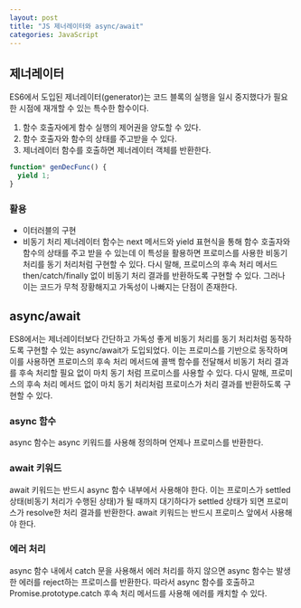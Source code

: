```yaml
---
layout: post
title: "JS 제너레이터와 async/await"
categories: JavaScript
---
```


## 제너레이터

ES6에서 도입된 제너레이터(generator)는 코드 블록의 실행을 일시 중지했다가 필요한 시점에 재개할 수 있는 특수한 함수이다.

1. 함수 호출자에게 함수 실행의 제어권을 양도할 수 있다.
2. 함수 호출자와 함수의 상태를 주고받을 수 있다.
3. 제너레이터 함수를 호출하면 제너레이터 객체를 반환한다.

```javascript
function* genDecFunc() {
  yield 1;
}
```

### 활용

- 이터러블의 구현
- 비동기 처리
  제너레이터 함수는 next 메서드와 yield 표현식을 통해 함수 호출자와 함수의 상태를 주고 받을 수 있는데 이 특성을 활용하면 프로미스를 사용한 비동기 처리를 동기 처리처럼 구현할 수 있다. 다시 말해, 프로미스의 후속 처리 메서드 then/catch/finally 없이 비동기 처리 결과를 반환하도록 구현할 수 있다. 그러나 이는 코드가 무척 장황해지고 가독성이 나빠지는 단점이 존재한다.

## async/await

ES8에서는 제너레이터보다 간단하고 가독성 좋게 비동기 처리를 동기 처리처럼 동작하도록 구현할 수 있는 async/await가 도입되었다. 이는 프로미스를 기반으로 동작하며 이를 사용하면 프로미스의 후속 처리 메서드에 콜백 함수를 전달해서 비동기 처리 결과를 후속 처리할 필요 없이 마치 동기 처럼 프로미스를 사용할 수 있다. 다시 말해, 프로미스의 후속 처리 메서드 없이 마치 동기 처리처럼 프로미스가 처리 결과를 반환하도록 구현할 수 있다.

### async 함수

async 함수는 async 키워드를 사용해 정의하며 언제나 프로미스를 반환한다.

### await 키워드

await 키워드는 반드시 async 함수 내부에서 사용해야 한다. 이는 프로미스가 settled 상태(비동기 처리가 수행된 상태)가 될 때까지 대기하다가 settled 상태가 되면 프로미스가 resolve한 처리 결과를 반환한다. await 키워드는 반드시 프로미스 앞에서 사용해야 한다.

### 에러 처리

async 함수 내에서 catch 문을 사용해서 에러 처리를 하지 않으면 async 함수는 발생한 에러를 reject하는 프로미스를 반환한다. 따라서 async 함수를 호출하고 Promise.prototype.catch 후속 처리 메서드를 사용해 에러를 캐치할 수 있다.
